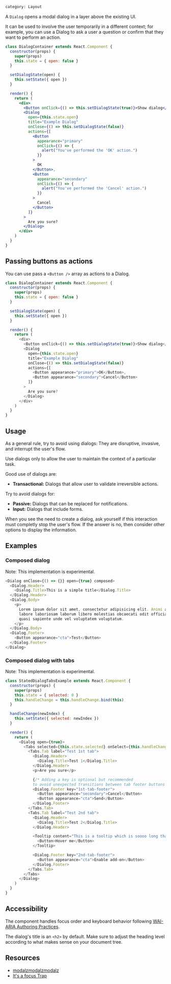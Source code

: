 ```meta
category: Layout
```

A <code>Dialog</code> opens a modal dialog in a layer above the existing UI.

It can be used to involve the user temporarily in a different context; for example, you can use a Dialog to ask a user a question or confirm that they want to perform an action.

```jsx
class DialogContainer extends React.Component {
  constructor(props) {
    super(props)
    this.state = { open: false }
  }

  setDialogState(open) {
    this.setState({ open })
  }

  render() {
    return (
      <div>
        <Button onClick={() => this.setDialogState(true)}>Show dialog</Button>
        <Dialog
          open={this.state.open}
          title="Example Dialog"
          onClose={() => this.setDialogState(false)}
          actions={[
            <Button
              appearance="primary"
              onClick={() => {
                alert("You've performed the 'OK' action.")
              }}
            >
              OK
            </Button>,
            <Button
              appearance="secondary"
              onClick={() => {
                alert("You've performed the 'Cancel' action.")
              }}
            >
              Cancel
            </Button>
          ]}
        >
          Are you sure?
        </Dialog>
      </div>
    )
  }
}
```

## Passing buttons as actions

You can use pass a `<Button />` array as actions to a Dialog.

```js
class DialogContainer extends React.Component {
  constructor(props) {
    super(props)
    this.state = { open: false }
  }

  setDialogState(open) {
    this.setState({ open })
  }

  render() {
    return (
      <div>
        <Button onClick={() => this.setDialogState(true)}>Show dialog</Button>
        <Dialog
          open={this.state.open}
          title="Example Dialog"
          onClose={() => this.setDialogState(false)}
          actions={[
            <Button appearance="primary">OK</Button>,
            <Button appearance="secondary">Cancel</Button>
          ]}
        >
          Are you sure?
        </Dialog>
      </div>
    )
  }
}
```

## Usage

As a general rule, try to avoid using dialogs: They are disruptive, invasive, and interrupt the user's flow.

Use dialogs only to allow the user to maintain the context of a particular task.

Good use of dialogs are:

- **Transactional:** Dialogs that allow user to validate irreversible actions.

Try to avoid dialogs for:

- **Passive:** Dialogs that can be replaced for notifications.
- **Input:** Dialogs that include forms.

When you see the need to create a dialog, ask yourself if this interaction must completly stop the user's flow. If the answer is no, then consider other options to display the information.

## Examples

### Composed dialog

Note: This implementation is experimental.

```js
<Dialog onClose={() => {}} open={true} composed>
  <Dialog.Header>
    <Dialog.Title>This is a simple title</Dialog.Title>
  </Dialog.Header>
  <Dialog.Body>
    <p>
      Lorem ipsum dolor sit amet, consectetur adipisicing elit. Animi aut autem delectus inventore
      labore laboriosam laborum libero molestias obcaecati odit officia optio, praesentium quam
      quasi sapiente unde vel voluptatem voluptatum.
    </p>
  </Dialog.Body>
  <Dialog.Footer>
    <Button appearance="cta">Test</Button>
  </Dialog.Footer>
</Dialog>
```

### Composed dialog with tabs

Note: This implementation is experimental.

```js
class StatedDialogTabsExample extends React.Component {
  constructor(props) {
    super(props)
    this.state = { selected: 0 }
    this.handleChange = this.handleChange.bind(this)
  }

  handleChange(newIndex) {
    this.setState({ selected: newIndex })
  }

  render() {
    return (
      <Dialog open={true}>
        <Tabs selected={this.state.selected} onSelect={this.handleChange}>
          <Tabs.Tab label="Test 1st tab">
            <Dialog.Header>
              <Dialog.Title>Test 1</Dialog.Title>
            </Dialog.Header>
            <p>Are you sure</p>

            {/* Adding a key is optional but recommended
            to avoid unexpected transitions between tab footer buttons */}
            <Dialog.Footer key="1st-tab-footer">
              <Button appearance="secondary">Cancel</Button>
              <Button appearance="cta">Send</Button>
            </Dialog.Footer>
          </Tabs.Tab>
          <Tabs.Tab label="Test 2nd tab">
            <Dialog.Header>
              <Dialog.Title>Test 2</Dialog.Title>
            </Dialog.Header>

            <Tooltip content="This is a tooltip which is soooo long that should go out of the dialog.">
              <Button>Hover me</Button>
            </Tooltip>

            <Dialog.Footer key="2nd-tab-footer">
              <Button appearance="cta">Enable add-on</Button>
            </Dialog.Footer>
          </Tabs.Tab>
        </Tabs>
      </Dialog>
    )
  }
}
```

## Accessibility

The component handles focus order and keyboard behavior following [WAI-ARIA Authoring Practices](https://www.w3.org/TR/wai-aria-practices-1.1/#dialog_modal).

The dialog's title is an `<h2>` by default. Make sure to adjust the heading level according to what makes sense on your document tree.

## Resources

- [modalzmodalzmodalz](https://modalzmodalzmodalz.com/)
- [It's a focus Trap](https://hackernoon.com/its-a-focus-trap-699a04d66fb5)
